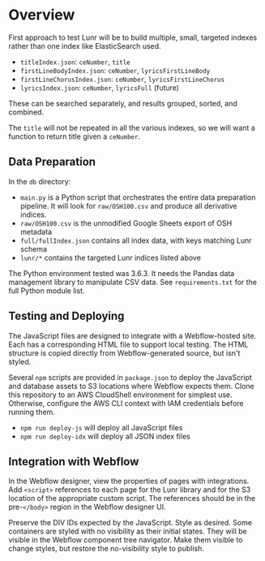 # Overview
First approach to test Lunr will be to build multiple, small, targeted indexes
rather than one index like ElasticSearch used.

* `titleIndex.json`: `ceNumber`,  `title`
* `firstLineBodyIndex.json`: `ceNumber`, `lyricsFirstLineBody`
* `firstLineChorusIndex.json`: `ceNumber`, `lyricsFirstLineChorus`
* `lyricsIndex.json`: `ceNumber`, `lyricsFull` (future)

These can be searched separately, and results grouped, sorted, and combined.

The `title` will not be repeated in all the various indexes, 
so we will want a function to return title given a `ceNumber`.

## Data Preparation
In the `db` directory:
* `main.py` is a Python script that orchestrates the entire data preparation pipeline. 
  It will look for `raw/OSH100.csv` and produce all derivative indices.
* `raw/OSH100.csv` is the unmodified Google Sheets export of OSH metadata
* `full/fullIndex.json` contains all index data, with keys matching Lunr schema
* `lunr/*` contains the targeted Lunr indices listed above

The Python environment tested was 3.6.3. It needs the Pandas data management library
to manipulate CSV data. See `requirements.txt` for the full Python module list.

## Testing and Deploying
The JavaScript files are designed to integrate with a Webflow-hosted site.
Each has a corresponding HTML file to support local testing.
The HTML structure is copied directly from Webflow-generated source, but isn't styled.

Several `npm` scripts are provided in `package.json` to deploy the JavaScript and database
assets to S3 locations where Webflow expects them.
Clone this repository to an AWS CloudShell environment for simplest use.
Otherwise, configure the AWS CLI context with IAM credentials before running them.
* `npm run deploy-js` will deploy all JavaScript files
* `npm run deploy-idx` will deploy all JSON index files

## Integration with Webflow
In the Webflow designer, view the properties of pages with integrations.
Add `<script>` references to each page for the Lunr library
and for the S3 location of the appropriate custom script. 
The references should be in the pre-`</body>` region in the Webflow designer UI.

Preserve the DIV IDs expected by the JavaScript.
Style as desired. Some containers are styled with no visibility as their initial states.
They will be visible in the Webflow component tree navigator.
Make them visible to change styles, but restore the no-visibility style to publish.